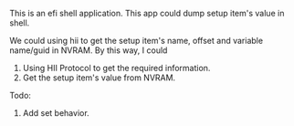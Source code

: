 This is an efi shell application.
This app could dump setup item's value in shell.

We could using hii to get the setup item's name, offset and variable name/guid in NVRAM.
By this way, I could
1. Using HII Protocol to get the required information.
2. Get the setup item's value from NVRAM.

Todo:
1. Add set behavior.